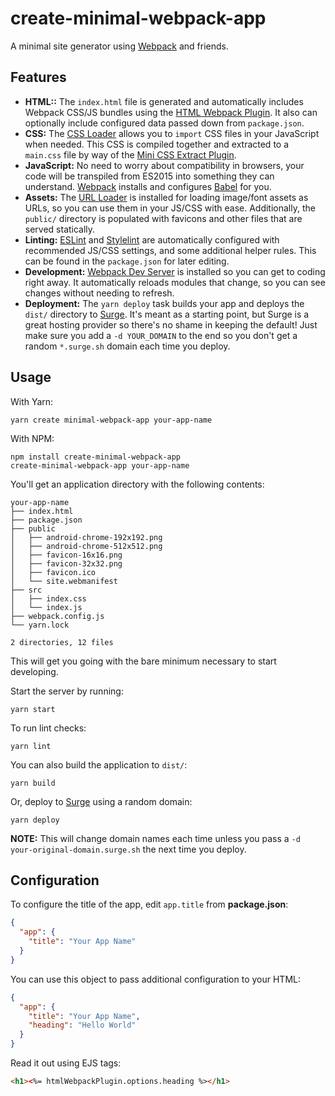 # create-minimal-webpack-app

A minimal site generator using [Webpack][] and friends.

## Features

- **HTML::** The `index.html` file is generated and automatically
  includes Webpack CSS/JS bundles using the [HTML Webpack Plugin][].
  It also can optionally include configured data passed down from `package.json`.
- **CSS:** The [CSS Loader][] allows you to `import` CSS files in your
  JavaScript when needed. This CSS is compiled together and extracted to
  a `main.css` file by way of the [Mini CSS Extract Plugin][].
- **JavaScript:** No need to worry about compatibility in browsers, your
  code will be transpiled from ES2015 into something they can
  understand. [Webpack][] installs and configures [Babel][] for you.
- **Assets:** The [URL Loader][] is installed for loading image/font
  assets as URLs, so you can use them in your JS/CSS with ease.
  Additionally, the `public/` directory is populated with favicons and
  other files that are served statically.
- **Linting:** [ESLint][] and [Stylelint][] are automatically configured
  with recommended JS/CSS settings, and some additional helper rules.
  This can be found in the `package.json` for later editing.
- **Development:** [Webpack Dev Server][] is installed so you can get to
  coding right away. It automatically reloads modules that change,
  so you can see changes without needing to refresh.
- **Deployment:** The `yarn deploy` task builds your app and deploys the
  `dist/` directory to [Surge][]. It's meant as a starting point, but
  Surge is a great hosting provider so there's no shame in keeping the
  default!  Just make sure you add a `-d YOUR_DOMAIN` to the end so you
  don't get a random `*.surge.sh` domain each time you deploy.

## Usage

With Yarn:

    yarn create minimal-webpack-app your-app-name

With NPM:

    npm install create-minimal-webpack-app
    create-minimal-webpack-app your-app-name

You'll get an application directory with the following contents:

    your-app-name
    ├── index.html
    ├── package.json
    ├── public
    │   ├── android-chrome-192x192.png
    │   ├── android-chrome-512x512.png
    │   ├── favicon-16x16.png
    │   ├── favicon-32x32.png
    │   ├── favicon.ico
    │   └── site.webmanifest
    ├── src
    │   ├── index.css
    │   └── index.js
    ├── webpack.config.js
    └── yarn.lock

    2 directories, 12 files

This will get you going with the bare minimum necessary to start
developing.

Start the server by running:

    yarn start

To run lint checks:

    yarn lint

You can also build the application to `dist/`:

    yarn build

Or, deploy to [Surge][] using a random domain:

    yarn deploy

**NOTE:** This will change domain names each time unless you pass a
`-d your-original-domain.surge.sh` the next time you deploy.

## Configuration

To configure the title of the app, edit `app.title` from
**package.json**:

```json
{
  "app": {
    "title": "Your App Name"
  }
}
```

You can use this object to pass additional configuration to your HTML:

```json
{
  "app": {
    "title": "Your App Name",
    "heading": "Hello World"
  }
}
```

Read it out using EJS tags:

```html
<h1><%= htmlWebpackPlugin.options.heading %></h1>
```

[Webpack]: https://webpack.js.org
[ESLint]: https://eslint.js.org
[Stylelint]: https://stylelint.org
[Webpack Dev Server]: https://webpack.js.org/configuration/dev-server/
[Surge]: https://surge.sh
[HTML Webpack Plugin]: https://webpack.js.org/plugins/html-webpack-plugin/
[Mini CSS Extract Plugin]: https://webpack.js.org/plugins/mini-css-extract-plugin/
[Babel]: https://babeljs.io/
[URL Loader]: https://webpack.js.org/loaders/url-loader/
[CSS Loader]: https://webpack.js.org/loaders/css-loader/
